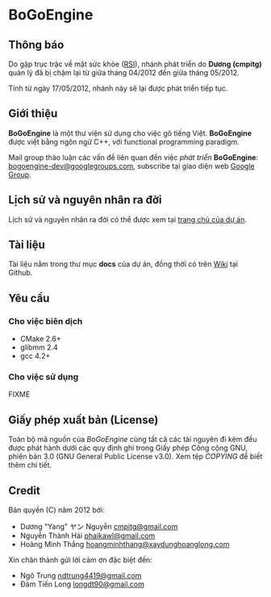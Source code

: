 # BoGoEngine

## Thông báo

Do gặp trục trặc về mặt sức khỏe
([RSI](http://en.wikipedia.org/wiki/Repetitive_stress_injury)), nhánh phát
triển do **Dương (cmpitg)** quản lý đã bị chậm lại từ giữa tháng 04/2012 đến
giữa tháng 05/2012.

Tính từ ngày 17/05/2012, nhánh này sẽ lại được phát triển tiếp tục.

## Giới thiệu

**BoGoEngine** là một thư viện sử dụng cho việc gõ tiếng Việt.  **BoGoEngine**
được viết bằng ngôn ngữ C++, với functional programming paradigm.

Mail group thảo luận các vấn đề liên quan đến việc *phát triển*
**BoGoEngine**: <bogoengine-dev@googlegroups.com>, subscribe tại giao diện web
[Google Group](http://groups.google.com/group/bogoengine-dev/).

## Lịch sử và nguyên nhân ra đời

Lịch sử và nguyên nhân ra đời có thể được xem tại
[trang chủ của dự án](http://bogoengine.github.com/).

## Tài liệu

Tài liệu nằm trong thư mục **docs** của dự án, đồng thời có trên
[Wiki](https://github.com/CMPITG/BoGoEngine/wiki) tại Github.

## Yêu cầu

### Cho việc biên dịch

* CMake 2.6+
* glibmm 2.4
* gcc 4.2+

### Cho việc sử dụng

FIXME

## Giấy phép xuất bản (License)

Toàn bộ mã nguồn của *BoGoEngine* cùng tất cả các tài nguyên đi kèm đều được
phát hành dưới các quy định ghi trong Giấy phép Công cộng GNU, phiên bản 3.0
(GNU General Public License v3.0).  Xem tệp *COPYING* để biết thêm chi tiết.

## Credit

Bản quyền (C) năm 2012 bởi:

* Dương "Yang" ヤン Nguyễn <cmpitg@gmail.com>
* Nguyễn Thành Hải <phaikawl@gmail.com>
* Hoàng Minh Thắng <hoangminhthang@xaydunghoanglong.com>

Xin chân thành gửi lời cảm ơn đặc biệt đến:

* Ngô Trung <ndtrung4419@gmail.com>
* Đàm Tiến Long <longdt90@gmail.com>
